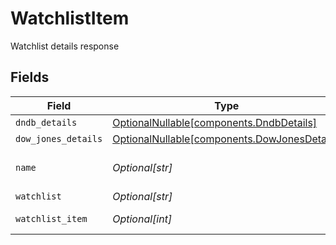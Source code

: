 # WatchlistItem

Watchlist details response


## Fields

| Field                                                                                                             | Type                                                                                                              | Required                                                                                                          | Description                                                                                                       | Example                                                                                                           |
| ----------------------------------------------------------------------------------------------------------------- | ----------------------------------------------------------------------------------------------------------------- | ----------------------------------------------------------------------------------------------------------------- | ----------------------------------------------------------------------------------------------------------------- | ----------------------------------------------------------------------------------------------------------------- |
| `dndb_details`                                                                                                    | [OptionalNullable[components.DndbDetails]](../../models/components/dndbdetails.md)                                | :heavy_minus_sign:                                                                                                | Dndb details                                                                                                      |                                                                                                                   |
| `dow_jones_details`                                                                                               | [OptionalNullable[components.DowJonesDetails]](../../models/components/dowjonesdetails.md)                        | :heavy_minus_sign:                                                                                                | Dow Jones details                                                                                                 |                                                                                                                   |
| `name`                                                                                                            | *Optional[str]*                                                                                                   | :heavy_minus_sign:                                                                                                | The resource identifier for the WatchlistItem The format is "watchlists/{watchlist_id}/items/{watchlist_item_id}" | watchlists/DOWJONES/items/123456                                                                                  |
| `watchlist`                                                                                                       | *Optional[str]*                                                                                                   | :heavy_minus_sign:                                                                                                | Indicates the watchlist source for a given match                                                                  | DOWJONES                                                                                                          |
| `watchlist_item`                                                                                                  | *Optional[int]*                                                                                                   | :heavy_minus_sign:                                                                                                | Identification number for the watchlist item that was matched                                                     | 123456                                                                                                            |